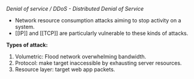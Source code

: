 *Denial of service / DDoS - Distributed Denial of Service*
- Network resource consumption attacks aiming to stop activity on a system. 
- [[IP]] and [[TCP]] are particularly vulnerable to these kinds of attacks. 

**Types of attack:**
1. Volumetric: Flood network overwhelming bandwidth. 
2. Protocol: make target inaccessible by exhausting server resources. 
3. Resource layer: target web app packets. 